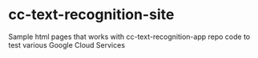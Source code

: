 # cc-text-recognition-site
Sample html pages that works with cc-text-recognition-app repo code to test various Google Cloud Services

